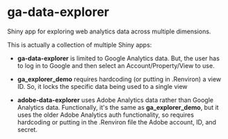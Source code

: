 # ga-data-explorer
Shiny app for exploring web analytics data across multiple dimensions.

This is actually a collection of multiple Shiny apps:

* **ga-data-explorer** is limited to Google Analytics data. But, the user has to log in to Google and then select an Account/Property/View to use.

* **ga_explorer_demo** requires hardcoding (or putting in .Renviron) a view ID. So, it locks the specific data being used to a single view

* **adobe-data-explorer** uses Adobe Analytics data rather than Google Analytics data. Functionally, it's the same as **ga_explorer_demo**, but it uses the older Adobe Analytics auth functionality, so requires hardcoding or putting in the .Renviron file the Adobe account, ID, and secret.
